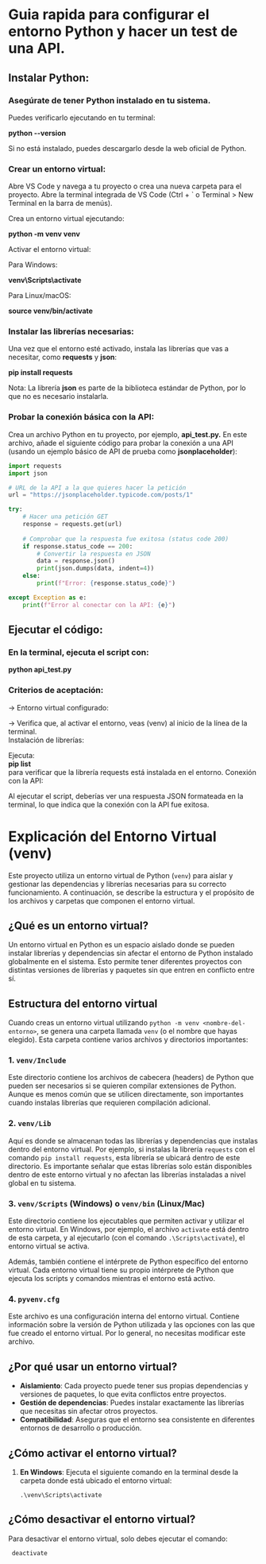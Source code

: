 # Guia rapida para configurar el entorno Python y hacer un test de una API.

## Instalar Python:

### Asegúrate de tener Python instalado en tu sistema.  
Puedes verificarlo ejecutando en tu terminal:  

**python --version**  

Si no está instalado, puedes descargarlo desde la web oficial de Python.

### Crear un entorno virtual:

Abre VS Code y navega a tu proyecto o crea una nueva carpeta para el proyecto.
Abre la terminal integrada de VS Code (Ctrl + ` o Terminal > New Terminal en la barra de menús).  

Crea un entorno virtual ejecutando:  

**python -m venv venv**  

Activar el entorno virtual:

Para Windows:

**venv\Scripts\activate**  

Para Linux/macOS:  

**source venv/bin/activate**  

### Instalar las librerías necesarias:

Una vez que el entorno esté activado, instala las librerías que vas a necesitar, como **requests** y **json**:  

**pip install requests**  

Nota: La librería **json** es parte de la biblioteca estándar de Python, por lo que no es necesario instalarla.

### Probar la conexión básica con la API:

Crea un archivo Python en tu proyecto, por ejemplo, **api_test.py.**
En este archivo, añade el siguiente código para probar la conexión a una API (usando un ejemplo básico de API de prueba como **jsonplaceholder**):

```python
import requests
import json

# URL de la API a la que quieres hacer la petición
url = "https://jsonplaceholder.typicode.com/posts/1"

try:
    # Hacer una petición GET
    response = requests.get(url)
    
    # Comprobar que la respuesta fue exitosa (status code 200)
    if response.status_code == 200:
        # Convertir la respuesta en JSON
        data = response.json()
        print(json.dumps(data, indent=4))
    else:
        print(f"Error: {response.status_code}")

except Exception as e:
    print(f"Error al conectar con la API: {e}")

```
## Ejecutar el código:

### En la terminal, ejecuta el script con:

**python api_test.py**  

### Criterios de aceptación:

→ Entorno virtual configurado:

→ Verifica que, al activar el entorno, veas (venv) al inicio de la línea de la terminal.  
Instalación de librerías:

Ejecuta:  
**pip list**  
para verificar que la librería requests está instalada en el entorno.
Conexión con la API:

Al ejecutar el script, deberías ver una respuesta JSON formateada en la terminal, lo que indica que la conexión con la API fue exitosa.

# Explicación del Entorno Virtual (venv)

Este proyecto utiliza un entorno virtual de Python (`venv`) para aislar y gestionar las dependencias y librerías necesarias para su correcto funcionamiento. A continuación, se describe la estructura y el propósito de los archivos y carpetas que componen el entorno virtual.

## ¿Qué es un entorno virtual?

Un entorno virtual en Python es un espacio aislado donde se pueden instalar librerías y dependencias sin afectar el entorno de Python instalado globalmente en el sistema. Esto permite tener diferentes proyectos con distintas versiones de librerías y paquetes sin que entren en conflicto entre sí.

## Estructura del entorno virtual

Cuando creas un entorno virtual utilizando `python -m venv <nombre-del-entorno>`, se genera una carpeta llamada `venv` (o el nombre que hayas elegido). Esta carpeta contiene varios archivos y directorios importantes:

### 1. `venv/Include`

Este directorio contiene los archivos de cabecera (headers) de Python que pueden ser necesarios si se quieren compilar extensiones de Python. Aunque es menos común que se utilicen directamente, son importantes cuando instalas librerías que requieren compilación adicional.

### 2. `venv/Lib`

Aquí es donde se almacenan todas las librerías y dependencias que instalas dentro del entorno virtual. Por ejemplo, si instalas la librería `requests` con el comando `pip install requests`, esta librería se ubicará dentro de este directorio. Es importante señalar que estas librerías solo están disponibles dentro de este entorno virtual y no afectan las librerías instaladas a nivel global en tu sistema.

### 3. `venv/Scripts` (Windows) o `venv/bin` (Linux/Mac)

Este directorio contiene los ejecutables que permiten activar y utilizar el entorno virtual. En Windows, por ejemplo, el archivo `activate` está dentro de esta carpeta, y al ejecutarlo (con el comando `.\Scripts\activate`), el entorno virtual se activa.

Además, también contiene el intérprete de Python específico del entorno virtual. Cada entorno virtual tiene su propio intérprete de Python que ejecuta los scripts y comandos mientras el entorno está activo.

### 4. `pyvenv.cfg`

Este archivo es una configuración interna del entorno virtual. Contiene información sobre la versión de Python utilizada y las opciones con las que fue creado el entorno virtual. Por lo general, no necesitas modificar este archivo.

## ¿Por qué usar un entorno virtual?

- **Aislamiento**: Cada proyecto puede tener sus propias dependencias y versiones de paquetes, lo que evita conflictos entre proyectos.
- **Gestión de dependencias**: Puedes instalar exactamente las librerías que necesitas sin afectar otros proyectos.
- **Compatibilidad**: Aseguras que el entorno sea consistente en diferentes entornos de desarrollo o producción.

## ¿Cómo activar el entorno virtual?

1. **En Windows**: Ejecuta el siguiente comando en la terminal desde la carpeta donde está ubicado el entorno virtual:
   ```
   .\venv\Scripts\activate

## ¿Cómo desactivar el entorno virtual?  

Para desactivar el entorno virtual, solo debes ejecutar el comando:

``` 
 deactivate
